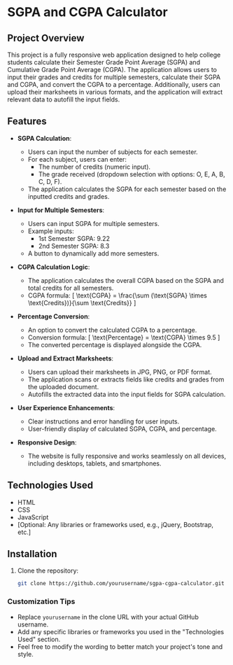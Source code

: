 # SGPA and CGPA Calculator

## Project Overview

This project is a fully responsive web application designed to help college students calculate their Semester Grade Point Average (SGPA) and Cumulative Grade Point Average (CGPA). The application allows users to input their grades and credits for multiple semesters, calculate their SGPA and CGPA, and convert the CGPA to a percentage. Additionally, users can upload their marksheets in various formats, and the application will extract relevant data to autofill the input fields.

## Features

- **SGPA Calculation**:
  - Users can input the number of subjects for each semester.
  - For each subject, users can enter:
    - The number of credits (numeric input).
    - The grade received (dropdown selection with options: O, E, A, B, C, D, F).
  - The application calculates the SGPA for each semester based on the inputted credits and grades.

- **Input for Multiple Semesters**:
  - Users can input SGPA for multiple semesters.
  - Example inputs:
    - 1st Semester SGPA: 9.22
    - 2nd Semester SGPA: 8.3
  - A button to dynamically add more semesters.

- **CGPA Calculation Logic**:
  - The application calculates the overall CGPA based on the SGPA and total credits for all semesters.
  - CGPA formula: 
    \[
    \text{CGPA} = \frac{\sum (\text{SGPA} \times \text{Credits})}{\sum \text{Credits}}
    \]

- **Percentage Conversion**:
  - An option to convert the calculated CGPA to a percentage.
  - Conversion formula: 
    \[
    \text{Percentage} = \text{CGPA} \times 9.5
    \]
  - The converted percentage is displayed alongside the CGPA.

- **Upload and Extract Marksheets**:
  - Users can upload their marksheets in JPG, PNG, or PDF format.
  - The application scans or extracts fields like credits and grades from the uploaded document.
  - Autofills the extracted data into the input fields for SGPA calculation.

- **User  Experience Enhancements**:
  - Clear instructions and error handling for user inputs.
  - User-friendly display of calculated SGPA, CGPA, and percentage.

- **Responsive Design**:
  - The website is fully responsive and works seamlessly on all devices, including desktops, tablets, and smartphones.

## Technologies Used

- HTML
- CSS
- JavaScript
- [Optional: Any libraries or frameworks used, e.g., jQuery, Bootstrap, etc.]

## Installation

1. Clone the repository:
   ```bash
   git clone https://github.com/yourusername/sgpa-cgpa-calculator.git

   
### Customization Tips
- Replace `yourusername` in the clone URL with your actual GitHub username.
- Add any specific libraries or frameworks you used in the "Technologies Used" section.
- Feel free to modify the wording to better match your project's tone and style.
